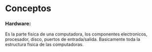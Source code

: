 # Conceptos

### Hardware:
Es la parte fisica de una computadora, los componentes electronicos, procesador, disco, puertos de entrada/salida. Basicamente toda la estructura fisica de las computadoras. 
